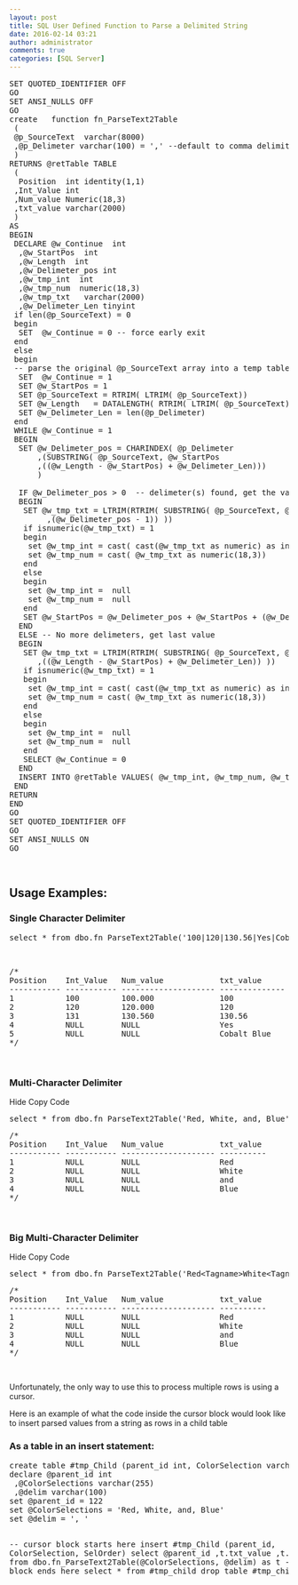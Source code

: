 ```yaml
---
layout: post
title: SQL User Defined Function to Parse a Delimited String
date: 2016-02-14 03:21
author: administrator
comments: true
categories: [SQL Server]
---
```

<pre class="lang:mysql decode:true">SET QUOTED_IDENTIFIER OFF 
GO
SET ANSI_NULLS OFF 
GO
create   function fn_ParseText2Table 
 (
 @p_SourceText  varchar(8000)
 ,@p_Delimeter varchar(100) = ',' --default to comma delimited.
 )
RETURNS @retTable TABLE 
 (
  Position  int identity(1,1)
 ,Int_Value int 
 ,Num_value Numeric(18,3)
 ,txt_value varchar(2000)
 )
AS
BEGIN
 DECLARE @w_Continue  int
  ,@w_StartPos  int
  ,@w_Length  int
  ,@w_Delimeter_pos int
  ,@w_tmp_int  int
  ,@w_tmp_num  numeric(18,3)
  ,@w_tmp_txt   varchar(2000)
  ,@w_Delimeter_Len tinyint
 if len(@p_SourceText) = 0
 begin
  SET  @w_Continue = 0 -- force early exit
 end 
 else
 begin
 -- parse the original @p_SourceText array into a temp table
  SET  @w_Continue = 1
  SET @w_StartPos = 1
  SET @p_SourceText = RTRIM( LTRIM( @p_SourceText))
  SET @w_Length   = DATALENGTH( RTRIM( LTRIM( @p_SourceText)))
  SET @w_Delimeter_Len = len(@p_Delimeter)
 end
 WHILE @w_Continue = 1
 BEGIN
  SET @w_Delimeter_pos = CHARINDEX( @p_Delimeter
      ,(SUBSTRING( @p_SourceText, @w_StartPos
      ,((@w_Length - @w_StartPos) + @w_Delimeter_Len)))
      )
 
  IF @w_Delimeter_pos &gt; 0  -- delimeter(s) found, get the value
  BEGIN
   SET @w_tmp_txt = LTRIM(RTRIM( SUBSTRING( @p_SourceText, @w_StartPos 
        ,(@w_Delimeter_pos - 1)) ))
   if isnumeric(@w_tmp_txt) = 1
   begin
    set @w_tmp_int = cast( cast(@w_tmp_txt as numeric) as int)
    set @w_tmp_num = cast( @w_tmp_txt as numeric(18,3))
   end
   else
   begin
    set @w_tmp_int =  null
    set @w_tmp_num =  null
   end
   SET @w_StartPos = @w_Delimeter_pos + @w_StartPos + (@w_Delimeter_Len- 1)
  END
  ELSE -- No more delimeters, get last value
  BEGIN
   SET @w_tmp_txt = LTRIM(RTRIM( SUBSTRING( @p_SourceText, @w_StartPos 
      ,((@w_Length - @w_StartPos) + @w_Delimeter_Len)) ))
   if isnumeric(@w_tmp_txt) = 1
   begin
    set @w_tmp_int = cast( cast(@w_tmp_txt as numeric) as int)
    set @w_tmp_num = cast( @w_tmp_txt as numeric(18,3))
   end
   else
   begin
    set @w_tmp_int =  null
    set @w_tmp_num =  null
   end
   SELECT @w_Continue = 0
  END
  INSERT INTO @retTable VALUES( @w_tmp_int, @w_tmp_num, @w_tmp_txt )
 END
RETURN
END
GO
SET QUOTED_IDENTIFIER OFF 
GO
SET ANSI_NULLS ON 
GO</pre>
&nbsp;
<h2>Usage Examples:</h2>
<h3>Single Character Delimiter</h3>
<pre class="lang:mysql decode:true ">select * from dbo.fn_ParseText2Table('100|120|130.56|Yes|Cobalt Blue','|')</pre>
&nbsp;
<pre class="lang:mysql decode:true ">/*
Position    Int_Value   Num_value            txt_value 
----------- ----------- -------------------- --------------
1           100         100.000              100
2           120         120.000              120
3           131         130.560              130.56
4           NULL        NULL                 Yes
5           NULL        NULL                 Cobalt Blue
*/</pre>
&nbsp;
<h3>Multi-Character Delimiter</h3>
<div id="premain72022" class="pre-action-link"><span id="prehide72022">Hide</span>   Copy Code</div>
<pre class="lang:mysql decode:true ">select * from dbo.fn_ParseText2Table('Red, White, and, Blue',', ')</pre>
<div id="premain273569" class="pre-action-link"><span id="prehide273569"> </span></div>
<pre class="lang:mysql decode:true ">/*
Position    Int_Value   Num_value            txt_value 
----------- ----------- -------------------- ----------
1           NULL        NULL                 Red
2           NULL        NULL                 White
3           NULL        NULL                 and
4           NULL        NULL                 Blue 
*/</pre>
&nbsp;
<h3>Big Multi-Character Delimiter</h3>
<div id="premain298873" class="pre-action-link"><span id="prehide298873">Hide</span>   Copy Code</div>
<pre class="lang:mysql decode:true ">select * from dbo.fn_ParseText2Table('Red&lt;Tagname&gt;White&lt;Tagname&gt;Blue','&lt;Tagname&gt;')</pre>
<div id="premain496589" class="pre-action-link"><span id="prehide496589"> </span></div>
<pre class="lang:mysql decode:true ">/* 
Position    Int_Value   Num_value            txt_value 
----------- ----------- -------------------- ----------
1           NULL        NULL                 Red
2           NULL        NULL                 White
3           NULL        NULL                 and
4           NULL        NULL                 Blue 
*/</pre>
&nbsp;

Unfortunately, the only way to use this to process multiple rows is using a cursor.

Here is an example of what the code inside the cursor block would look like to insert parsed values from a string as rows in a child table
<h3>As a table in an insert statement:</h3>
<pre class="lang:mysql decode:true ">create table #tmp_Child (parent_id int, ColorSelection varchar(30), SelOrder tinyint)
declare @parent_id int
 ,@ColorSelections varchar(255)
 ,@delim varchar(100) 
set @parent_id = 122
set @ColorSelections = 'Red, White, and, Blue'
set @delim = ', ' 


-- cursor block starts here
insert #tmp_Child (parent_id, ColorSelection, SelOrder)
select @parent_id
 ,t.txt_value
 ,t.position
from dbo.fn_ParseText2Table(@ColorSelections, @delim) as t 
-- cursor block ends here
select * from #tmp_child 
drop table #tmp_child</pre>
&nbsp;
